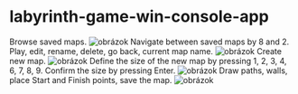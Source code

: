 # labyrinth-game-win-console-app
Browse saved maps.
![obrázok](https://user-images.githubusercontent.com/74265320/201563812-c74a90ba-2649-4ecb-945a-dd274a4df025.png)
Navigate between saved maps by 8 and 2. Play, edit, rename, delete, go back, current map name.
![obrázok](https://user-images.githubusercontent.com/74265320/201553104-8354c7e6-7b1b-4c8b-9b78-e46ae413539d.png)
Create new map.
![obrázok](https://user-images.githubusercontent.com/74265320/201566313-b57408a4-5e28-4df6-bbaf-06bf634c08c6.png)
Define the size of the new map by pressing 1, 2, 3, 4, 6, 7, 8, 9. Confirm the size by pressing Enter. 
![obrázok](https://user-images.githubusercontent.com/74265320/201555789-6aaa0a4f-2f91-48c8-8b12-319e8ed3cd19.png)
Draw paths, walls, place Start and Finish points, save the map.
![obrázok](https://user-images.githubusercontent.com/74265320/201556523-afeea46b-dab1-4cd7-8a4d-28753f1c31b1.png)
